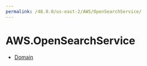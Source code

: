 ```yaml
---
permalink: /48.0.0/us-east-2/AWS/OpenSearchService/
---
```


# AWS.OpenSearchService



* [Domain](Domain.md)
